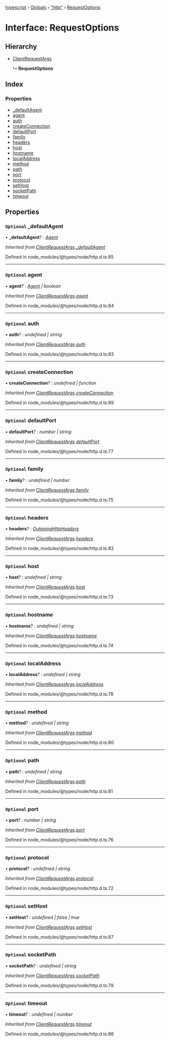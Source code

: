[typescript](../README.md) › [Globals](../globals.md) › ["http"](../modules/_http_.md) › [RequestOptions](_http_.requestoptions.md)

# Interface: RequestOptions

## Hierarchy

* [ClientRequestArgs](_http_.clientrequestargs.md)

  ↳ **RequestOptions**

## Index

### Properties

* [_defaultAgent](_http_.requestoptions.md#optional-_defaultagent)
* [agent](_http_.requestoptions.md#optional-agent)
* [auth](_http_.requestoptions.md#optional-auth)
* [createConnection](_http_.requestoptions.md#optional-createconnection)
* [defaultPort](_http_.requestoptions.md#optional-defaultport)
* [family](_http_.requestoptions.md#optional-family)
* [headers](_http_.requestoptions.md#optional-headers)
* [host](_http_.requestoptions.md#optional-host)
* [hostname](_http_.requestoptions.md#optional-hostname)
* [localAddress](_http_.requestoptions.md#optional-localaddress)
* [method](_http_.requestoptions.md#optional-method)
* [path](_http_.requestoptions.md#optional-path)
* [port](_http_.requestoptions.md#optional-port)
* [protocol](_http_.requestoptions.md#optional-protocol)
* [setHost](_http_.requestoptions.md#optional-sethost)
* [socketPath](_http_.requestoptions.md#optional-socketpath)
* [timeout](_http_.requestoptions.md#optional-timeout)

## Properties

### `Optional` _defaultAgent

• **_defaultAgent**? : *[Agent](../classes/_http_.agent.md)*

*Inherited from [ClientRequestArgs](_http_.clientrequestargs.md).[_defaultAgent](_http_.clientrequestargs.md#optional-_defaultagent)*

Defined in node_modules/@types/node/http.d.ts:85

___

### `Optional` agent

• **agent**? : *[Agent](../classes/_http_.agent.md) | boolean*

*Inherited from [ClientRequestArgs](_http_.clientrequestargs.md).[agent](_http_.clientrequestargs.md#optional-agent)*

Defined in node_modules/@types/node/http.d.ts:84

___

### `Optional` auth

• **auth**? : *undefined | string*

*Inherited from [ClientRequestArgs](_http_.clientrequestargs.md).[auth](_http_.clientrequestargs.md#optional-auth)*

Defined in node_modules/@types/node/http.d.ts:83

___

### `Optional` createConnection

• **createConnection**? : *undefined | function*

*Inherited from [ClientRequestArgs](_http_.clientrequestargs.md).[createConnection](_http_.clientrequestargs.md#optional-createconnection)*

Defined in node_modules/@types/node/http.d.ts:89

___

### `Optional` defaultPort

• **defaultPort**? : *number | string*

*Inherited from [ClientRequestArgs](_http_.clientrequestargs.md).[defaultPort](_http_.clientrequestargs.md#optional-defaultport)*

Defined in node_modules/@types/node/http.d.ts:77

___

### `Optional` family

• **family**? : *undefined | number*

*Inherited from [ClientRequestArgs](_http_.clientrequestargs.md).[family](_http_.clientrequestargs.md#optional-family)*

Defined in node_modules/@types/node/http.d.ts:75

___

### `Optional` headers

• **headers**? : *[OutgoingHttpHeaders](_http_.outgoinghttpheaders.md)*

*Inherited from [ClientRequestArgs](_http_.clientrequestargs.md).[headers](_http_.clientrequestargs.md#optional-headers)*

Defined in node_modules/@types/node/http.d.ts:82

___

### `Optional` host

• **host**? : *undefined | string*

*Inherited from [ClientRequestArgs](_http_.clientrequestargs.md).[host](_http_.clientrequestargs.md#optional-host)*

Defined in node_modules/@types/node/http.d.ts:73

___

### `Optional` hostname

• **hostname**? : *undefined | string*

*Inherited from [ClientRequestArgs](_http_.clientrequestargs.md).[hostname](_http_.clientrequestargs.md#optional-hostname)*

Defined in node_modules/@types/node/http.d.ts:74

___

### `Optional` localAddress

• **localAddress**? : *undefined | string*

*Inherited from [ClientRequestArgs](_http_.clientrequestargs.md).[localAddress](_http_.clientrequestargs.md#optional-localaddress)*

Defined in node_modules/@types/node/http.d.ts:78

___

### `Optional` method

• **method**? : *undefined | string*

*Inherited from [ClientRequestArgs](_http_.clientrequestargs.md).[method](_http_.clientrequestargs.md#optional-method)*

Defined in node_modules/@types/node/http.d.ts:80

___

### `Optional` path

• **path**? : *undefined | string*

*Inherited from [ClientRequestArgs](_http_.clientrequestargs.md).[path](_http_.clientrequestargs.md#optional-path)*

Defined in node_modules/@types/node/http.d.ts:81

___

### `Optional` port

• **port**? : *number | string*

*Inherited from [ClientRequestArgs](_http_.clientrequestargs.md).[port](_http_.clientrequestargs.md#optional-port)*

Defined in node_modules/@types/node/http.d.ts:76

___

### `Optional` protocol

• **protocol**? : *undefined | string*

*Inherited from [ClientRequestArgs](_http_.clientrequestargs.md).[protocol](_http_.clientrequestargs.md#optional-protocol)*

Defined in node_modules/@types/node/http.d.ts:72

___

### `Optional` setHost

• **setHost**? : *undefined | false | true*

*Inherited from [ClientRequestArgs](_http_.clientrequestargs.md).[setHost](_http_.clientrequestargs.md#optional-sethost)*

Defined in node_modules/@types/node/http.d.ts:87

___

### `Optional` socketPath

• **socketPath**? : *undefined | string*

*Inherited from [ClientRequestArgs](_http_.clientrequestargs.md).[socketPath](_http_.clientrequestargs.md#optional-socketpath)*

Defined in node_modules/@types/node/http.d.ts:79

___

### `Optional` timeout

• **timeout**? : *undefined | number*

*Inherited from [ClientRequestArgs](_http_.clientrequestargs.md).[timeout](_http_.clientrequestargs.md#optional-timeout)*

Defined in node_modules/@types/node/http.d.ts:86
